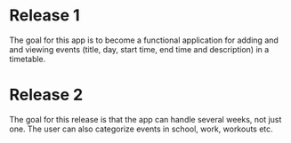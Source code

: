 # Release 1
The goal for this app is to become a functional application for adding and and viewing events (title, day, start time, end time and description) in a timetable. 

# Release 2
The goal for this release is that the app can handle several weeks, not just one. The user can also categorize events in school, work, workouts etc. 

